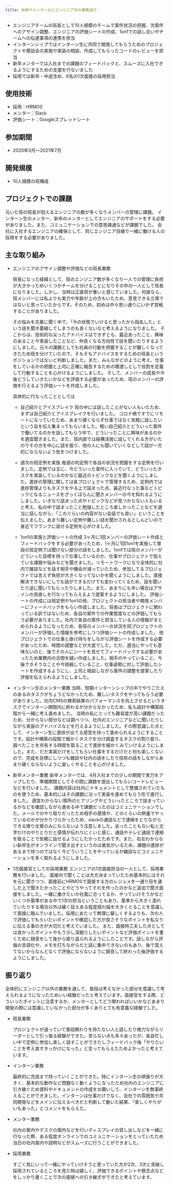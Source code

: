 ```yaml
---
title: 採用やメンターなどエンジニア外の業務遂行
---
```


- エンジニアチームの班長として10人規模のチームで案件状況の把握、次案件へのアサイン調整、エンジニアの評価シートの作成、1on1での話し合いやチームへの伝達事項の連携を担当
- インターンシップではインターン生に共同で開発してもらうためのプロジェクトや懇談会の実施や実装の相談、作成してもらったコードのレビューを担当
- 新卒メンターでは入社までの課題のフィードバックと、スムーズに入社できるようにするための支援を行ないました
- 採用では新卒・中途含め、6名の1次面接の採用担当

## 使用技術

- 採用：HRMOS
- メンター：Slack
- 評価シート：Googleスプレッドシート

## 参加期間

- 2020年3月〜2021年7月

## 開発規模

- 10人規模の班構成

## プロジェクトでの課題

元いた班の班長が抱えるエンジニアの数が多くなりメンバーの管理に課題。
インターン生のメンター、新卒のメンターとしてエンジニアのサポートをする必要がありました。また、コミュニケーションでの意思疎通などが課題でした。
会社に入社するエンジニアの確保として、同じエンジニア目線で一緒に働ける人の採用をする必要がありました。

## 主な取り組み

- エンジニアのアサイン調整や評価などの班長業務

  班長になった経緯として、班のエンジニア数が多くなり一人での管理に負担が大きかっためいくつかチームを分けることになりその中の一人として班長になりました。しかし、当時は正直荷が重いと感じていました。何故なら、班メンバーには私よりも実力や年齢が上の方もいたため、意見できる立場ではないと思っていたからです。そのため、初めは中々思い通りにいかず苦戦することがありました。

  その悩みを先輩に聞く中で、「今の状態でいけると思ったから指名した」という話を聞き萎縮してしまうのも良くないなと考えるようになりました。
  そこからは、技術的な尖ったアドバイスはできずとも、最近あったこと、興味のあることや実装したことなど、仲良くなる方向性で話を聞いたりするようにしました。元々の課題としても社員の行動を把握することが難しくなってきたため班を分けていたので、そもそもアドバイスをするための班長というポジションではないと判断しました。また、みんながどのように考え、仕事をしているかの把握と上司に正確に報告するための橋渡しとして役割を定義して行動することを心がけるようにしました。
  そして、メンバーの成長や今後どうしていきたいかなどを評価する必要があったため、班のメンバーの評価を行えるよう評価シートを作成しました。

  具体的に行なったこととしては

  - 自己紹介とアイスブレイク
    班の中には話したことがない人もいたため、まずは自己紹介とアイスブレイクを行いました。
    コロナ禍ですでにリモートになっていたため、あまり硬くならず仕事ではなく気軽に話したいという旨を伝え集まってもらいました。軽い自己紹介とどういった案件で働いてるのかを話してもらう中で、どういったことに興味があるのかを適宜聞きました。また、班内部では結構活発に話してくれる方がいたのでその方を中心に話を振り、他の人にも聞いていくなどして話が一方的にならないよう気をつけました。

  - 週次の班定例を実施
    毎週の判定例で各自の状況を把握をする定例を行いました。定例では主に、今どういった案件に入っていて、どういったタスクを実装しているのかなど最近のトピックなどを聞くようにしました。進捗の管理に関しては各プロジェクトで管理するため、定例内では進捗管理よりもタスクをやる上で詰まった点、最近行なった事などトピックとなるニュースをざっくばらんに聞きメンバーの今を知れるようにしました。いきなり詰まった点やトピックなどが見つからない人もいると考え、私の中で詰まったこと勉強したところ楽しかったことなどを適当に話しながら、「このぐらいの内容がない会話でも良い」ということを伝えました。あまり難しい定例や難しい話を聞かされるとしんどいので身近でフランクに話せる定例を心がけました。

  - 1on1の実施と評価シートの作成
    3ヶ月に1回メンバーの評価シート作成とフィードバックをする必要があったため、1ヶ月に1回1on1を実施して普段の班定例では聞けない部分の話をしました。1on1では班のメンバーがどういった目標を持って仕事しているのか、仕事やプロジェクトで抱えている課題や悩みなどを聞きました。リモートワークになり全体的に社内で雑談などを話す相手や機会が減っていたため、参加してるプロジェクトでは言えず負担が大きくなってないかを聞くようにしました。直接解決できないにしても話ができるだけでも変わってくるため、話を聞いたり逆に聞いてもらったりしました。また、あまりにも辛い場合はアサインの見直しを行なってもらえるよう提案するようにしました。
    評価シートの作成には班定例や1on1の他、プロジェクトの担当者や開発メンバーにフィードバックをもらい作成しました。班長はプロジェクトに関わっている訳ではないため、各自の案件での作業態度などの評価してもらう必要がありました。社内で各自の案件と担当している人の情報がまとめられるようになったため、各班のメンバーの状況を同プロジェクトのメンバーが評価した情報を参考にしつつ評価シートの作成しました。
    他プロジェクトでの仕事と掛け持ちをしながら評価シートを作成する必要があったため、時間の調整などが大変でした。ただ、適当にやっても意味ないのと、後でその人にシートを見せてフィードバックする必要があったため業務内の合間を縫い作成しました。相手のやっていること、今後できそうなことや今挑戦していること、仕事姿勢に対して評価したシートを作成するようにし、上司と相談しながら案件の調整を提案したり評価を伝えられるようにしました。

- インターン生のメンター業務
  当時、短期インターンシップの中でやりごたえのあるのタスクがちょうどなかったため、難しいタスクをやってもらう必要がありました。社内CMSの検索結果のパフォーマンスを向上させるというタスクでインターン期間内に終わるか分からなかったため、私も設計や構築段階から一緒に考え進めました。
  当時の私にとっても難易度が高い課題だったため、分からない部分などは調べつつ、社内のエンジニアなどに聞いたりしながら実装のアドバイスなどを行えるようにしました。その際意識した点として、インターン生に進捗が出てる感覚を持って進められるようにすることです。設計や構築の段階で細かくタスクを分け調査するタスクの割り振り、調べたことを共有する時間を取ることで進捗を細かくみていけるようにしました。また、ただ実装だけをしてもらい仕事をするだけだと何も楽しくないので、完成を目標にしつつも雑談や社内の話をしたり技術の話をしながらあまり硬くならないように楽しくやることを心がけました。

- 新卒メンター業務
  新卒メンターでは、4月入社までの少しの期間で実力をアップしたり、準備期間としてその間に課題を提出してもらいコードレビューなどを行いました。
  課題内容は社内にドキュメントとして整備されていたものを使うため、基本的にはその課題に沿って実装を進めてもらう形で進行しました。
  適宜わからない箇所のヒアリングやどういったところで詰まっているかなどを確認しながら進める中で課題だったのはコミュニケーションでした。メールでのやり取りだったため相手の感情や、どのくらいの熱量でやっているのかが分かりづらかったため、slackの通話などで連絡をとりながらできる限り文章のみにならないよう注意しました。会ったこともない私と文字だけのやりとりだと感情が伝わりにくいと感じ、通話やテレビ通話で連絡を取ることで気軽に話せるようにしたかったためです。また、右左わからない新卒生がオンラインで聞き出すというのは勇気がいるため、課題の進捗があるまで待つのではなく今どういうことをやっているか雑談などコミュニケーションを多く取れるようにしました。

- 1次面接官としての採用業務
  エンジニアの1次面接担当の一人として、採用業務を行いました。
  面接内で聞くことは大方決まっていたため基本的にはそれを元に聞きつつ、面接前にHRMOSで面接する方のレジュメを一通り目を通した上で聞きたかったことやどうやってそれを作ったのかなど追加で聞き面接をしました。一緒に働きたいか社風に合ってるか、やっていけそうかなどいくつか基準がある中で1次の担当ということもあり、基準から大きく逸れていたりする場合以外は緩く捉えある程度揺れ幅を大きくとることを意識して面接に臨んでいました。採用にあたって無理に厳しくするよりも、次の人で評価してもらいたいポイントや確認した方が良さそうなポイントを私なりに伝える事の方が大切だと考えていました。
  また、面接時工夫した点としては良かったポイントやもう少し深掘りしたいポイントなど評価ポイントを書くために録音をして後から振り返られるようにしたことです。話しながら評価の言語化や、メモを打ちながらだと話に集中できないのもあり、後で覚えてないからなんとなくで評価にならないように録音して終わった後評価するようにしました。

## 振り返り

全体的にエンジニア以外の業務を通して、普段は考えなかった部分を意識して考えられるようになったためいい経験だったと考えています。面接官をする際、どういったポイントに注意するか、メンターとしてどう関わればいいかなどあまり開発の際には意識していなかった部分が多くありとても有意義な経験でした。

- 班長業務

  プロジェクトが違っていて普段関わりを持たない人と話したり微力ながらリーダーとして引っ張る経験ができた。至らない点も多々あったが、各自忙しい中で定例に参加し楽しく話すことができたしフィードバック後「やりたいことを考え直すきっかけになった」と言ってもらえたためよかったと考えています。

- インターン業務

  最終的に完成まで持っていくことができた。特にインターン生の頑張りが大きく、基本的な動作など問題なく動くようになったため社内のエンジニアに引き継ぐため資料やドキュメントの作成をお願いして、インターンを無事終えることができました。インターンは仕事だけでなく、会社での雰囲気や共同開発などをメインに伝えるべきだと判断して動いた結果、「楽しくやりがいもあった」とコメントをもらえた。

- メンター業務

  社内の案内やデスクの案内などを行いディスプレイの貸し出しなどを一緒に行なった際、ある程度オンラインでのコミュニケーションをとっていたため当日の社内案内や説明などがスムーズに行うことができました。

- 採用業務

  すごく気にいって一緒にやっていけそうと思っていた方が2次、3次と突破し採用されているところを見た時は嬉しく、評価できるポイントや懸念点などをしっかり書くことで次の面接への引き継ぎができたと考えています。
